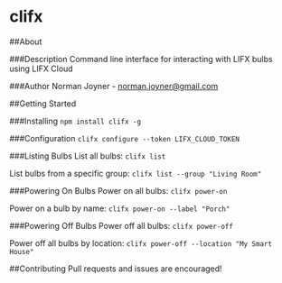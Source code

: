 # clifx

##About

###Description
Command line interface for interacting with LIFX bulbs using LIFX Cloud

###Author
Norman Joyner - norman.joyner@gmail.com

##Getting Started

###Installing
`npm install clifx -g`

###Configuration
`clifx configure --token LIFX_CLOUD_TOKEN`

###Listing Bulbs
List all bulbs:
`clifx list`

List bulbs from a specific group:
`clifx list --group "Living Room"`

###Powering On Bulbs
Power on all bulbs:
`clifx power-on`

Power on a bulb by name:
`clifx power-on --label "Porch"`

###Powering Off Bulbs
Power off all bulbs:
`clifx power-off`

Power off all bulbs by location:
`clifx power-off --location "My Smart House"`

##Contributing
Pull requests and issues are encouraged!
